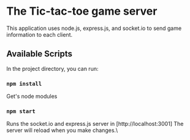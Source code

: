 # The Tic-tac-toe game server

This application uses node.js, express.js, and socket.io to
send game information to each client.

## Available Scripts

In the project directory, you can run:

### `npm install`

Get's node modules

### `npm start`

Runs the socket.io and express.js server in
[http://localhost:3001]
The server will reload when you make changes.\
